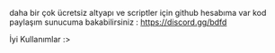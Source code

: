 daha bir çok ücretsiz altyapı ve scriptler için github hesabıma var kod paylaşım sunucuma bakabilirsiniz : 
https://discord.gg/bdfd

İyi Kullanımlar :>